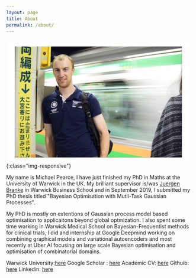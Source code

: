 ```yaml
---
layout: page
title: About
permalink: /about/
---
```


![image-title-here](/Pics/mpwarwick-2.jpg){:class="img-responsive"}

My name is Michael Pearce, I have just finished my PhD in Maths at the University of Warwick in the UK.
My brilliant supervisor is/was [Juergen Branke][JB_website] in Warwick Business School and
in September 2019, I submitted my PhD thesis titled "Bayesian Optimisation with Mutli-Task Gaussian Processes".

My PhD is mostly on extentions of Gaussian process model based optimisation to applicaitons beyond global optmization. 
I also spent some time working in Warwick Medical School on Bayesian-Frequentist methods for clinical trials, I did and internship at Google Deepmind working on combining graphical models and variational autoencoders and most recently at Uber AI focusing on large scale Bayesian optimisation and optimisation of combinatorial domains.

Warwick University:[here][MP_warwick]
Google Scholar : [here][MP_google]
Academic CV: [here][MP_CV]
Githuib: [here][MP_github]
Linkedin: [here][MP_linkedin]

[JB_website]: https://www.wbs.ac.uk/about/person/juergen-branke
[MP_google]:https://scholar.google.com/citations?user=OOtbjJ0AAAAJ&hl=ja&oi=sra
[MP_CV]:https://www.dropbox.com/s/gj0hyzgll7o11ki/MichaelPearceCV.pdf?dl=0
[MP_linkedin]: https://www.linkedin.com/in/michael-pearce-3a8b18b6/
[MP_github]: https://github.com/scrambledpie
[MP_warwick]:https://warwick.ac.uk/fac/cross_fac/complexity/people/students/dtc/students2013/pearce/